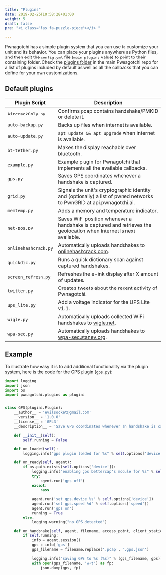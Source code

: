 ```yaml
---
title: "Plugins"
date: 2019-02-25T10:58:28+01:00
weight: 5
draft: false
pre: "<i class='fas fa-puzzle-piece'></i> "

---
```


Pwnagotchi has a simple plugin system that you can use to customize your unit and its behavior. You can place your plugins anywhere
as Python files, and then edit the `config.yml` file (`main.plugins` value) to point to their containing folder. Check the [plugins folder](https://github.com/evilsocket/pwnagotchi/tree/master/pwnagotchi/plugins/default) in the main Pwnagotchi repo for a list of  plugins included by default as well as all the callbacks that you can define for your own customizations.

## Default plugins

Plugin Script | Description
--------------|------------
`AircrackOnly.py` | Confirms pcap contains handshake/PMKID or delete it.
`auto-backup.py` | Backs up files when internet is available.
`auto-update.py` | `apt update && apt upgrade` when internet is available.
`bt-tether.py` | Makes the display reachable over bluetooth.
`example.py` | Example plugin for Pwnagotchi that implements all the available callbacks.
`gps.py` | Saves GPS coordinates whenever a handshake is captured.
`grid.py` | Signals the unit's cryptographic identity and (optionally) a list of pwned networks to PwnGRID at api.pwnagotchi.ai.
`memtemp.py` | Adds a memory and temperature indicator.
`net-pos.py` | Saves WiFi position whenever a handshake is captured and retrieves the geolocation when internet is next available.
`onlinehashcrack.py` | Automatically uploads handshakes to [onlinehashcrack.com](https://onlinehashcrack.com).
`quickdic.py` | Runs a quick dictionary scan against captured handshakes.
`screen_refresh.py` | Refreshes the e-ink display after X amount of updates.
`twitter.py` | Creates tweets about the recent activity of Pwnagotchi.
`ups_lite.py` | Add a voltage indicator for the UPS Lite v1.1.
`wigle.py` | Automatically uploads collected WiFi handshakes to [wigle.net](https://wigle.net/).
`wpa-sec.py` | Automatically uploads handshakes to [wpa-sec.stanev.org](https://wpa-sec.stanev.org).

## Example
To illustrate how easy it is to add additional functionality via the plugin system, here is the code for the GPS plugin (`gps.py`):

```python
import logging
import json
import os
import pwnagotchi.plugins as plugins


class GPS(plugins.Plugin):
    __author__ = 'evilsocket@gmail.com'
    __version__ = '1.0.0'
    __license__ = 'GPL3'
    __description__ = 'Save GPS coordinates whenever an handshake is captured.'

    def __init__(self):
        self.running = False

    def on_loaded(self):
        logging.info("gps plugin loaded for %s" % self.options['device'])

    def on_ready(self, agent):
        if os.path.exists(self.options['device']):
            logging.info("enabling gps bettercap's module for %s" % self.options['device'])
            try:
                agent.run('gps off')
            except:
                pass

            agent.run('set gps.device %s' % self.options['device'])
            agent.run('set gps.speed %d' % self.options['speed'])
            agent.run('gps on')
            running = True
        else:
            logging.warning("no GPS detected")

    def on_handshake(self, agent, filename, access_point, client_station):
        if self.running:
            info = agent.session()
            gps = info['gps']
            gps_filename = filename.replace('.pcap', '.gps.json')

            logging.info("saving GPS to %s (%s)" % (gps_filename, gps))
            with open(gps_filename, 'w+t') as fp:
                json.dump(gps, fp)

```
